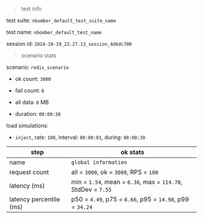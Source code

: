 > test info

test suite: `nbomber_default_test_suite_name`

test name: `nbomber_default_test_name`

session id: `2024-10-19_22.27.13_session_4d6dc700`

> scenario stats

scenario: `redis_scenario`

  - ok count: `3000`

  - fail count: `0`

  - all data: `0` MB

  - duration: `00:00:30`

load simulations:

  - `inject`, rate: `100`, interval: `00:00:01`, during: `00:00:30`

|step|ok stats|
|---|---|
|name|`global information`|
|request count|all = `3000`, ok = `3000`, RPS = `100`|
|latency (ms)|min = `1.54`, mean = `6.36`, max = `114.78`, StdDev = `7.55`|
|latency percentile (ms)|p50 = `4.49`, p75 = `6.66`, p95 = `14.98`, p99 = `34.24`|




